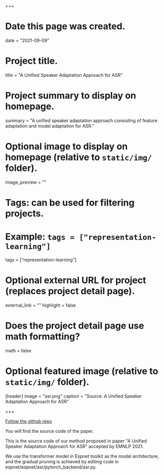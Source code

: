 +++
# Date this page was created.
date = "2021-09-09"

# Project title.
title = "A Unified Speaker Adaptation Approach for ASR"

# Project summary to display on homepage.
summary = "A unified speaker adaptation approach consisting of feature adaptation and model adaptation for ASR."

# Optional image to display on homepage (relative to `static/img/` folder).
image_preview = ""

# Tags: can be used for filtering projects.
# Example: `tags = ["representation-learning"]`
tags = ["representation-learning"]

# Optional external URL for project (replaces project detail page).
external_link = ""
highlight = false
# Does the project detail page use math formatting?
math = false

# Optional featured image (relative to `static/img/` folder).
[header]
image = "asr.png"
caption = "Source: A Unified Speaker Adaptation Approach for ASR"

+++

[Follow the github repo](https://github.com/zyzpower/gradprune_speaker)

You will find the source code of the paper. 

This is the source code of our method proposed in paper "A Unified Speaker Adaptation Approach for ASR" accepted by EMNLP 2021.

We use the transformer model in Espnet toolkit as the model architecture, and the gradual pruning is achieved by editing code in espnet/espnet/asr/pytorch_backend/asr.py.


